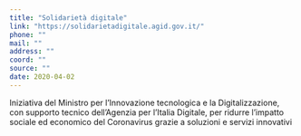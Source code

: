 ```yaml
---
title: "Solidarietà digitale"
link: "https://solidarietadigitale.agid.gov.it/"
phone: ""
mail: ""
address: ""
coord: ""
source: ""
date: 2020-04-02
---
```


Iniziativa del Ministro per l’Innovazione tecnologica e la Digitalizzazione, con supporto tecnico dell’Agenzia per l’Italia Digitale, per ridurre l’impatto sociale ed economico del Coronavirus grazie a soluzioni e servizi innovativi
